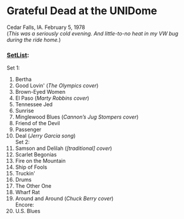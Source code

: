 # Grateful Dead at the UNIDome  
Cedar Falls, IA. February 5, 1978  
(*This was a seriously cold evening. And little-to-no heat in my VW bug during the ride home.*)  

### [SetList](https://www.setlist.fm/setlist/grateful-dead/1978/unidome-cedar-falls-ia-3d605d3.html):  

Set 1:  
1. Bertha  
1. Good Lovin'  (*The Olympics cover*)    
1. Brown-Eyed Women  
1. El Paso  (*Marty Robbins cover*)  
1. Tennessee Jed  
1. Sunrise  
1. Minglewood Blues  (*Cannon’s Jug Stompers cover*)  
1. Friend of the Devil  
1. Passenger  
1. Deal  (*Jerry Garcia song*)  
Set 2:  
1. Samson and Delilah  (*[traditional] cover*)  
1. Scarlet Begonias  
1. Fire on the Mountain  
1. Ship of Fools  
1. Truckin'  
1. Drums  
1. The Other One  
1. Wharf Rat  
1. Around and Around  (*Chuck Berry cover*)  
Encore:
1. U.S. Blues 
